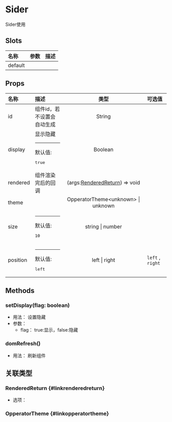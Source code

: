 # Sider


Sider使用

## Slots


<div class="slots">

| 名称    | 参数 | 描述 |
| :------ | :--- | :--- |
| default |      |      |

</div>



## Props


<div class="props">

| 名称     | 描述                                   |                           类型                          | 可选值           |
| :------- | :------------------------------------- | :-----------------------------------------------------: | :--------------- |
| id       | 组件id，若不设置会自动生成             |                          String                         |                  |
| display  | 显示隐藏<hr>默认值:<br><pre>true</pre> |                         Boolean                         |                  |
| rendered | 组件渲染完后的回调                     | (args:[RenderedReturn](#linkrenderedreturn)) =&gt; void |                  |
| theme    |                                        |         OpperatorTheme&lt;unknown&gt; \| unknown        |                  |
| size     | <hr>默认值:<br><pre>10</pre>           |                     string \| number                    |                  |
| position | <hr>默认值:<br><pre>left</pre>         |                      left \| right                      | `left` , `right` |

</div>



## Methods

### setDisplay(flag: boolean)
- 用法： 设置隐藏
- 参数：
	 - flag： true:显示，false:隐藏

### domRefresh()
- 用法： 刷新组件

## 关联类型



### RenderedReturn {#linkrenderedreturn}

- 选项：

### OpperatorTheme {#linkopperatortheme}
